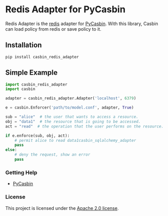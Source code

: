 Redis Adapter for PyCasbin 
====

Redis Adapter is the [redis](https://redis.io/) adapter for [PyCasbin](https://github.com/casbin/pycasbin). With this library, Casbin can load policy from redis or save policy to it.

## Installation

```
pip install casbin_redis_adapter
```

## Simple Example

```python
import casbin_redis_adapter
import casbin

adapter = casbin_redis_adapter.Adapter('localhost', 6379)

e = casbin.Enforcer('path/to/model.conf', adapter, True)

sub = "alice"  # the user that wants to access a resource.
obj = "data1"  # the resource that is going to be accessed.
act = "read"  # the operation that the user performs on the resource.

if e.enforce(sub, obj, act):
    # permit alice to read data1casbin_sqlalchemy_adapter
    pass
else:
    # deny the request, show an error
    pass
```
### Getting Help

- [PyCasbin](https://github.com/casbin/pycasbin)

### License

This project is licensed under the [Apache 2.0 license](LICENSE).